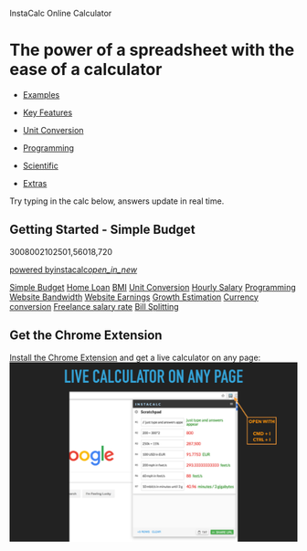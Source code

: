 InstaCalc Online Calculator

# The power of a spreadsheet with the ease of a calculator

- [Examples](https://instacalc.com/#examples-start)

- [Key Features](https://instacalc.com/#examples-variables)

- [Unit Conversion](https://instacalc.com/#examples-units)

- [Programming](https://instacalc.com/#examples-programming)

- [Scientific](https://instacalc.com/#examples-scientific)

- [Extras](https://instacalc.com/#examples-extras)

Try typing in the calc below, answers update in real time.

## Getting Started - Simple Budget

3008002102501,56018,720

[powered byinstacalc](https://instacalc.com/50004)[*open_in_new*](https://instacalc.com/50004)

 [Simple Budget](https://instacalc.com/50004)  [Home Loan](https://instacalc.com/50011)  [BMI](https://instacalc.com/1735)  [Unit Conversion](https://instacalc.com/50012)  [Hourly Salary](https://instacalc.com/1738)  [Programming](https://instacalc.com/50008)  [Website Bandwidth](https://instacalc.com/1740)  [Website Earnings](https://instacalc.com/1741)  [Growth Estimation](https://instacalc.com/3402)  [Currency conversion](https://instacalc.com/3841)  [Freelance salary rate](https://instacalc.com/22297)  [Bill Splitting](https://instacalc.com/50083)

## Get the Chrome Extension

[Install the Chrome Extension](https://chrome.google.com/webstore/detail/instacalc/hfoojdaofolilkhakmhicmonbjmkpoai) and get a live calculator on any page:[![](../_resources/b1aaa82312706ed1776d5737c8ae5bd6.png)](https://chrome.google.com/webstore/detail/instacalc/hfoojdaofolilkhakmhicmonbjmkpoai)